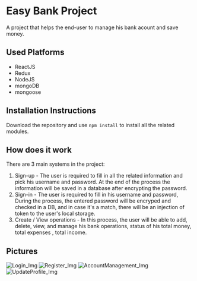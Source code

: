 
# Easy Bank Project
A project that helps the end-user to manage his bank acount and save money.

## Used Platforms
- ReactJS
- Redux
- NodeJS
- mongoDB
- mongoose


## Installation Instructions
Download the repository and use `npm install` to install all the related modules.<br/>

## How does it work
There are 3 main systems in the project:
1. Sign-up  - The user is required to fill in all the related information and pick his username and password. At the end of the process the information will be saved in a database after encrypting the password.
2. Sign-in - The user is required to fill in his username and password, During the process, the entered password will be encryped and checked in a DB, and in case it's a match, there will be an injection of token to the user's local storage.
3. Create / View operations - In this process, the user will be able to add, delete, view, and manage his bank operations, status of his total money, total expenses , total income.

## Pictures
![Login_Img](./img/1.png)
![Register_Img](./img/2.png)
![AccountManagement_Img](./img/3.png)
![UpdateProfile_Img](./img/4.png)
